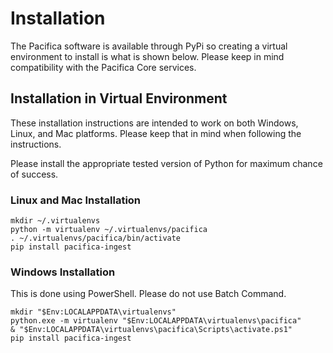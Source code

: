 # Installation

The Pacifica software is available through PyPi so creating a virtual
environment to install is what is shown below. Please keep in mind
compatibility with the Pacifica Core services.

## Installation in Virtual Environment

These installation instructions are intended to work on both Windows,
Linux, and Mac platforms. Please keep that in mind when following the
instructions.

Please install the appropriate tested version of Python for maximum
chance of success.

### Linux and Mac Installation

```
mkdir ~/.virtualenvs
python -m virtualenv ~/.virtualenvs/pacifica
. ~/.virtualenvs/pacifica/bin/activate
pip install pacifica-ingest
```

### Windows Installation

This is done using PowerShell. Please do not use Batch Command.

```
mkdir "$Env:LOCALAPPDATA\virtualenvs"
python.exe -m virtualenv "$Env:LOCALAPPDATA\virtualenvs\pacifica"
& "$Env:LOCALAPPDATA\virtualenvs\pacifica\Scripts\activate.ps1"
pip install pacifica-ingest
```
